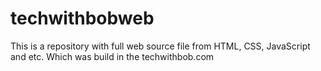 # techwithbobweb
This is a repository with full web source file from HTML, CSS, JavaScript and etc. Which was build in the techwithbob.com
